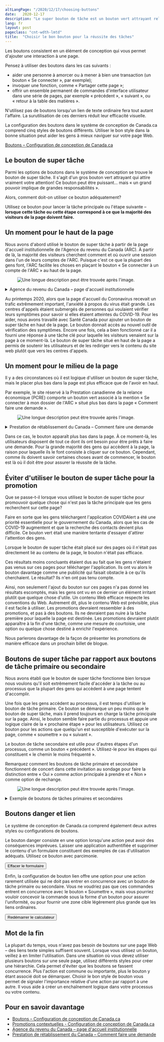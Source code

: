 ```yaml
---
altLangPage: "/2020/12/17/choosing-buttons"
date:   2020-12-17
description: "Le super bouton de tâche est un bouton vert attrayant relativement gros, et il attire vraiment votre attention! La façon d'utiliser le bon style de bouton dans la bonne situation peut aider les gens à mieux réussir sur votre page Web."
lang: fr
layout: post
pageclass: "cnt-wdth-lmtd"
title:  "Choisir le bon bouton pour la réussite des tâches"
---
```

Les boutons consistent en un élément de conception qui vous permet d'ajouter une interaction à une page.

Pensez à utiliser des boutons dans les cas suivants&nbsp;:

*	aider une personne à amorcer ou à mener à bien une transaction (un bouton «&nbsp;Se connecter&nbsp;», par exemple);
*	invoquer une fonction, comme «&nbsp;Partager cette page&nbsp;»;
*	offrir un ensemble permanent de commandes d'interface utilisateur dans une série de pages, par exemple «&nbsp;précédent&nbsp;», «&nbsp;suivant&nbsp;», ou «&nbsp;retour à la table des matières&nbsp;».

N'utilisez pas de boutons lorsqu'un lien de texte ordinaire fera tout autant l'affaire. La surutilisation de ces derniers réduit leur efficacité visuelle.

La configuration des boutons dans le système de conception de Canada.ca comprend cinq styles de boutons différents. Utiliser le bon style dans la bonne situation peut aider les gens à mieux naviguer sur votre page Web.

[Boutons – Configuration de conception de Canada.ca](https://conception.canada.ca/configurations-conception-communes/boutons.html)

## Le bouton de super tâche

Parmi les options de boutons dans le système de conception se trouve le bouton de super tâche. Il s'agit d'un gros bouton vert attrayant qui attire vraiment votre attention! Ce bouton peut être puissant... mais «&nbsp;un grand pouvoir implique de grandes responsabilités&nbsp;».

Alors, comment doit-on utiliser ce bouton adéquatement?

Utilisez ce bouton pour lancer la tâche principale ou l'étape suivante – **lorsque cette tâche ou cette étape correspond à ce que la majorité des visiteurs de la page doivent faire.**

## Un moment pour le haut de la page

Nous avons d'abord utilisé le bouton de super tâche à partir de la page d'accueil institutionnelle de l'Agence du revenu du Canada (ARC). À partir de là, la majorité des visiteurs cherchent comment et où ouvrir une session dans l'un de leurs comptes de l'ARC. Puisque c'est ce que la plupart des gens font, l'ARC facilite les choses en plaçant le bouton «&nbsp;Se connecter à un compte de l'ARC&nbsp;» au haut de la page.


<figure>
  <img class="img-responsive border" alt="Une longue description peut être trouvée après l'image." src="/images/bouton-2.PNG">
</figure>
<details>
  <summary>Agence du revenu du Canada – page d'accueil institutionnelle</summary>
  <p>Le bouton de super tâche apparaît directement sous le titre principal de la page, avant les autres contenus.</p>
</details>


Au printemps 2020, alors que la page d'accueil du Coronavirus recevait un trafic extrêmement important, l'anxiété à propos du virus était grande. Les centres d'appels étaient submergés de personnes qui voulaient vérifier leurs symptômes pour savoir si elles étaient atteintes du COVID-19. Pour les aider, nous avons travaillé avec Santé Canada pour ajouter un bouton de super tâche en haut de la page. Le bouton donnait accès au nouvel outil de vérification des symptômes. Encore une fois, cela a bien fonctionné car il a fourni une réponse à une tâche clé pour laquelle les visiteurs venaient sur la page à ce moment-là. Le bouton de super tâche situé en haut de la page a permis de soutenir les utilisateurs et de les rediriger vers le contenu du site web plutôt que vers les centres d'appels.

## Un moment pour le milieu de la page

Il y a des circonstances où il est logique d'utiliser un bouton de super tâche, mais le placer plus bas dans la page est plus efficace que de l'avoir en haut.

Par exemple, le site réservé à la Prestation canadienne de la relance économique (PCRE) comporte un bouton vert associé à la mention «&nbsp;Se connecter à mon dossier de l'ARC&nbsp;» situé plus bas dans la page «&nbsp;Comment faire une demande&nbsp;».


<figure>
  <img class="img-responsive border" alt="Une longue description peut être trouvée après l'image." src="/images/ARC-2.PNG">
</figure>
<details>
  <summary>Prestation de rétablissement du Canada – Comment faire une demande</summary>
  <p>Le bouton de super tâche apparaît sous l'en-tête «&nbsp;Postuler en ligne ou par téléphone&nbsp;» </p>
</details>


Dans ce cas, le bouton apparaît plus bas dans la page. À ce moment-là, les utilisateurs disposent de tout ce dont ils ont besoin pour être prêts à faire une demande. Pour la grande majorité des gens qui accèdent à la page, la raison pour laquelle ils le font consiste à cliquer sur ce bouton. Cependant, comme ils doivent savoir certaines choses avant de commencer, le bouton est là où il doit être pour assurer la réussite de la tâche.

## Éviter d'utiliser le bouton de super tâche pour la promotion

Que se passe-t-il lorsque vous utilisez le bouton de super tâche pour promouvoir quelque chose qui n'est pas la tâche principale que les gens recherchent sur cette page?

Faire en sorte que les gens téléchargent l'application COVIDAlert a été une priorité essentielle pour le gouvernement du Canada, alors que les cas de COVID-19 augmentent et que la recherche des contacts devient plus difficile. Ce bouton vert était une manière tentante d'essayer d'attirer l'attention des gens.

Lorsque le bouton de super tâche était placé sur des pages où il n'était pas directement lié au contenu de la page, le bouton n'était pas efficace.

Ces résultats moins concluants étaient dus au fait que les gens n'étaient pas venus sur ces pages pour télécharger l'application. Ils ont vu alors le bouton davantage comme une publicité qui faisait obstacle à ce qu'ils cherchaient. Le résultat? Ils n'en ont pas tenu compte.

Ainsi, non seulement l'ajout du bouton sur ces pages n'a pas donné les résultats escomptés, mais les gens ont vu en ce dernier un élément irritant plutôt que quelque chose d'utile. Un contenu Web efficace respecte les conventions du Web. Autrement dit, plus le contenu Web est prévisible, plus il est facile à utiliser. Les promotions devraient ressembler à des promotions, et pas à des boutons. Ils ne devraient pas nuire à la tâche première pour laquelle la page est destinée. Les promotions devraient plutôt apparaître à la fin d'une tâche, comme une mesure de courtoisie, une option ou quelque chose destiné à enrichir l'expérience.

Nous parlerons davantage de la façon de présenter les promotions de manière efficace dans un prochain billet de blogue.

## Boutons de super tâche par rapport aux boutons de tâche primaire ou secondaire

Nous avons établi que le bouton de super tâche fonctionne bien lorsque nous voulons qu'il soit extrêmement facile d'accéder à la tâche ou au processus que la plupart des gens qui accèdent à une page tentent d'accomplir.

Une fois que les gens accèdent au processus, il est temps d'utiliser le bouton de tâche primaire. Ce bouton se démarque un peu moins que le bouton de super tâche, mais il prend toujours en charge la tâche principale sur la page. Ainsi, le bouton semble faire partie du processus et appuie une logique claire de la «&nbsp;prochaine étape&nbsp;» pour les utilisateurs. Utilisez ce bouton pour les actions que quelqu'un est susceptible d'exécuter sur la page, comme «&nbsp;soumettre&nbsp;» ou «&nbsp;suivant&nbsp;».

Le bouton de tâche secondaire est utile pour d'autres étapes d'un processus, comme un bouton «&nbsp;précédent&nbsp;». Utilisez-le pour les étapes qui constituent «&nbsp;le chemin le moins fréquenté&nbsp;».

Remarquez comment les boutons de tâche primaire et secondaire fonctionnent de concert dans cette invitation au sondage pour faire la distinction entre «&nbsp;Oui&nbsp;» comme action principale à prendre et «&nbsp;Non&nbsp;» comme option de rechange.


<figure>
  <img class="img-responsive border" alt="Une longue description peut être trouvée après l'image." src="/images/pouvez-vous.PNG">
</figure>
<details>
  <summary>Exemple de boutons de tâches primaires et secondaires</summary>
  <p>Une invitation à participer à un sondage sur Canada.ca utilise le style de la tâche principale pour l'option "Oui, après ma visite", et le style de la tâche secondaire pour l'option "Non, merci".</p>
</details>


## Boutons danger et lien

Le système de conception de Canada.ca comprend également deux autres styles ou configurations de boutons.

Le bouton danger consiste en une option lorsqu'une action peut avoir des conséquences imprévues. Laisser une application authentifiée et supprimer le contenu d'un formulaire constituent des exemples de cas d'utilisation adéquats. Utilisez ce bouton avec parcimonie.


<div class="pattern-demo mrgn-bttm-md">
  <button class="btn btn-danger">Effacer le formulaire</button>
</div>


Enfin, la configuration de bouton lien offre une option pour une action rarement utilisée qui ne doit pas entrer en concurrence avec un bouton de tâche primaire ou secondaire. Vous ne voudriez pas que ces commandes entrent en concurrence avec le bouton «&nbsp;Soumettre&nbsp;», mais vous pourriez vouloir concevoir la commande sous la forme d'un bouton pour assurer l'uniformité, ou pour fournir une zone cible légèrement plus grande que les liens ordinaires.


<div class="pattern-demo mrgn-bttm-md">
  <button class="btn btn-link">Redémarrer le calculateur</button>
</div>


## Mot de la fin

La plupart du temps, vous n'avez pas besoin de boutons sur une page Web – des liens texte simples suffisent souvent. Lorsque vous utilisez un bouton, veillez à en limiter l'utilisation. Dans une situation où vous devez utiliser plusieurs boutons sur une seule page, utilisez différents styles pour créer une hiérarchie. Cela permet d'éviter que les boutons se fassent concurrence. Plus l'action est commune ou importante, plus le bouton y étant associé doit se démarquer. Choisir le bon style de bouton vous permet de signaler l'importance relative d'une action par rapport à une autre. Il vous aide à créer un enchaînement logique dans votre processus ou votre contenu.

## Pour en savoir davantage

*	[Boutons – Configuration de conception de Canada.ca](https://conception.canada.ca/configurations-conception-communes/boutons.html)
*	[Promotions contextuelles - Configuration de conception de Canada.ca ](https://conception.canada.ca/configurations-conception-communes/vignettes-promotionnelles.html)
* [Agence du revenu du Canada – page d'accueil institutionnelle](https://www.canada.ca/fr/agence-revenu.html)
* [Prestation de rétablissement du Canada – Comment faire une demande](https://www.canada.ca/fr/agence-revenu/services/prestations/prestation-relance-economique/pcre-comment-demande.html)

